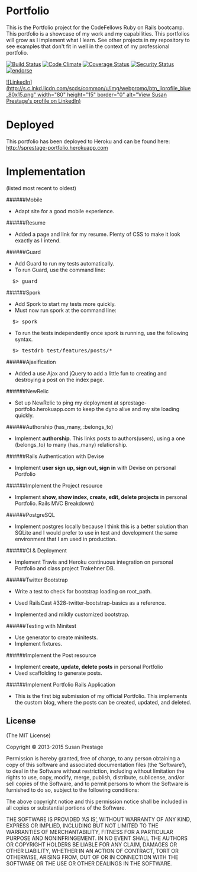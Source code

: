 Portfolio
=========
This is the Portfolio project for the CodeFellows Ruby on Rails bootcamp.  This portfolio
is a showcase of my work and my capabilities.  This portfolios will grow as I implement
what I learn.  See other projects in my repository to see examples that don't fit in well
in the context of my professional portfolio.

[![Build Status](https://travis-ci.org/sprestage/Portfolio.png?branch=master)](https://travis-ci.org/sprestage/Portfolio) [![Code Climate](https://codeclimate.com/github/sprestage/Portfolio.png)](https://codeclimate.com/github/sprestage/Portfolio) [![Coverage Status](https://coveralls.io/repos/sprestage/Portfolio/badge.png)](https://coveralls.io/r/sprestage/Portfolio) [![Security Status](http://rails-brakeman.com/sprestage/portfolio.png)](http://rails-brakeman.com/sprestage/portfolio) [![endorse](https://api.coderwall.com/sprestage/endorsecount.png)](https://coderwall.com/sprestage)

[![LinkedIn](http://s.c.lnkd.licdn.com/scds/common/u/img/webpromo/btn_liprofile_blue_80x15.png" width="80" height="15" border="0" alt="View Susan Prestage's profile on LinkedIn)](http://www.linkedin.com/in/susanprestage)


Deployed
========
This portfolio has been deployed to Heroku and can be found here: http://sprestage-portfolio.herokuapp.com


Implementation
=======
(listed most recent to oldest)

######Mobile
- Adapt site for a good mobile experience.

######Resume
- Added a page and link for my resume.  Plenty of CSS to make it look exactly as I intend.

######Guard
- Add Guard to run my tests automatically.
- To run Guard, use the command line:
<pre>
  $> guard
</pre>

######Spork
- Add Spork to start my tests more quickly.
- Must now run spork at the command line:
<pre>
  $> spork
</pre>
- To run the tests independently once spork is running, use the following syntax.
<pre>
  $> testdrb test/features/posts/*
</pre>

######Ajaxification
- Added a use Ajax and jQuery to add a little fun to creating and destroying a post on the index page.

######NewRelic
- Set up NewRelic to ping my deployment at sprestage-portfolio.herokuapp.com
to keep the dyno alive and my site loading quickly.

######Authorship (has_many, :belongs_to)
- Implement <b>authorship</b>.  This links posts to authors(users), using a one (belongs_to) to many (has_many) relationship.

######Rails Authentication with Devise
- Implement <b>user sign up, sign out, sign in</b> with Devise on personal Portfolio

######Implement the Project resource
- Implement <b>show, show index, create, edit, delete projects</b> in personal Portfolio.  Rails MVC Breakdown)

######PostgreSQL
- Implement postgres locally because I think this is a better solution than SQLite
and I would prefer to use in test and development the same environment that I
am used in production.

######CI & Deployment
- Implement Travis and Heroku continuous integration on personal Portfolio and class project Trakehner DB.

######Twitter Bootstrap
- Write a test to check for bootstrap loading on root_path.
- Used RailsCast #328-twitter-bootstrap-basics as a reference.

- Implemented and mildly customized bootstrap.

######Testing with Minitest
- Use generator to create minitests.
- Implement fixtures.

######Implement the Post resource
- Implement <b>create, update, delete posts</b> in personal Portfolio
- Used scaffolding to generate posts.

######Implement Portfolio Rails Application
- This is the first big submission of my official Portfolio.  This implements the custom blog, where the posts can be created, updated, and deleted.



## License
(The MIT License)

Copyright © 2013-2015 Susan Prestage

Permission is hereby granted, free of charge, to any person obtaining a copy of this software and associated documentation files (the ‘Software’), to deal in the Software without restriction, including without limitation the rights to use, copy, modify, merge, publish, distribute, sublicense, and/or sell copies of the Software, and to permit persons to whom the Software is furnished to do so, subject to the following conditions:

The above copyright notice and this permission notice shall be included in all copies or substantial portions of the Software.

THE SOFTWARE IS PROVIDED ‘AS IS’, WITHOUT WARRANTY OF ANY KIND, EXPRESS OR IMPLIED, INCLUDING BUT NOT LIMITED TO THE WARRANTIES OF MERCHANTABILITY, FITNESS FOR A PARTICULAR PURPOSE AND NONINFRINGEMENT. IN NO EVENT SHALL THE AUTHORS OR COPYRIGHT HOLDERS BE LIABLE FOR ANY CLAIM, DAMAGES OR OTHER LIABILITY, WHETHER IN AN ACTION OF CONTRACT, TORT OR OTHERWISE, ARISING FROM, OUT OF OR IN CONNECTION WITH THE SOFTWARE OR THE USE OR OTHER DEALINGS IN THE SOFTWARE.
